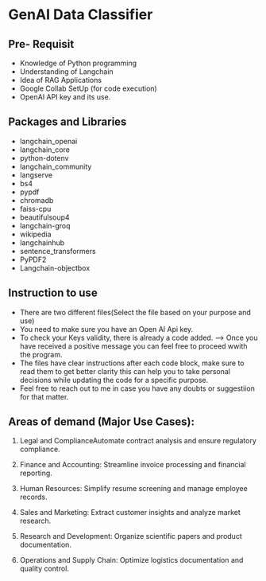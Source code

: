 # GenAI Data Classifier


## Pre- Requisit
- Knowledge of Python programming
- Understanding of Langchain
- Idea of RAG Applications
- Google Collab SetUp (for code execution)
- OpenAI API key and its use.


## Packages and Libraries

- langchain_openai 
- langchain_core
- python-dotenv
- langchain_community
- langserve
- bs4
- pypdf
- chromadb
- faiss-cpu
- beautifulsoup4
- langchain-groq
- wikipedia
- langchainhub
- sentence_transformers
- PyPDF2
- Langchain-objectbox


## Instruction to use
- There are two different files(Select the file based on your purpose and use)
- You need to make sure you have an Open AI Api key.
- To check your Keys validity, there is already a code added. --> Once you have received a positive message you can feel free to proceed wwith the program.
- The files have clear instructions after each code block, make sure to read them to get better clarity this can help you to take personal decisions while updating the code for a specific purpose.
- Feel free to reach out to me in case you have any doubts or suggestiion for that matter.



## Areas of demand (Major Use Cases):

1.	Legal and ComplianceAutomate contract analysis and ensure regulatory compliance.

2.	Finance and Accounting: Streamline invoice processing and financial reporting.

3.	Human Resources: Simplify resume screening and manage employee records.
4.	Sales and Marketing: Extract customer insights and analyze market research.

5.	Research and Development: Organize scientific papers and product documentation.

6.	Operations and Supply Chain: Optimize logistics documentation and quality control.
